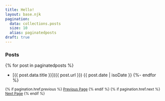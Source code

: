 ```yaml
---
title: Hello!
layout: base.njk
pagination:
  data: collections.posts
  size: 10
  alias: paginatedposts
draft: true
---
```

### Posts

{% for post in paginatedposts %}
- [{{ post.data.title }}]({{ post.url }}) <span class="meta-text">{{ post.date | isoDate }}</span>
{%- endfor %}
<small>
{% if pagination.href.previous %}
  <a href="{{pagination.href.previous}}">Previous Page</a>
{% endif %}
{% if pagination.href.next %}
  <a href="{{pagination.href.next}}">Next Page</a>
{% endif %}
</small>
